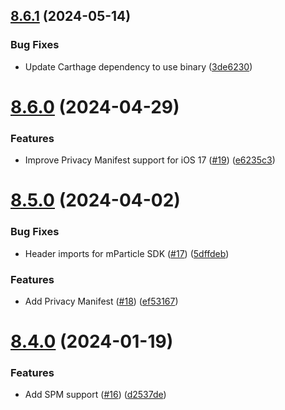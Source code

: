 ## [8.6.1](https://github.com/mparticle-integrations/mparticle-apple-integration-iterable/compare/v8.6.0...v8.6.1) (2024-05-14)


### Bug Fixes

* Update Carthage dependency to use binary ([3de6230](https://github.com/mparticle-integrations/mparticle-apple-integration-iterable/commit/3de62302a19023b596540c09e3ec45c129309bb1))

# [8.6.0](https://github.com/mparticle-integrations/mparticle-apple-integration-iterable/compare/v8.5.0...v8.6.0) (2024-04-29)


### Features

* Improve Privacy Manifest support for iOS 17 ([#19](https://github.com/mparticle-integrations/mparticle-apple-integration-iterable/issues/19)) ([e6235c3](https://github.com/mparticle-integrations/mparticle-apple-integration-iterable/commit/e6235c340d13b29844b4d429cd5a039038f55766))

# [8.5.0](https://github.com/mparticle-integrations/mparticle-apple-integration-iterable/compare/v8.4.0...v8.5.0) (2024-04-02)


### Bug Fixes

* Header imports for mParticle SDK ([#17](https://github.com/mparticle-integrations/mparticle-apple-integration-iterable/issues/17)) ([5dffdeb](https://github.com/mparticle-integrations/mparticle-apple-integration-iterable/commit/5dffdeb60f06f6f88bec0b72a718cf2e2be5ac7f))


### Features

* Add Privacy Manifest ([#18](https://github.com/mparticle-integrations/mparticle-apple-integration-iterable/issues/18)) ([ef53167](https://github.com/mparticle-integrations/mparticle-apple-integration-iterable/commit/ef531679a0c768946dfcd348ee16c9068e6a44ed))

# [8.4.0](https://github.com/mparticle-integrations/mparticle-apple-integration-iterable/compare/v8.3.0...v8.4.0) (2024-01-19)


### Features

* Add SPM support ([#16](https://github.com/mparticle-integrations/mparticle-apple-integration-iterable/issues/16)) ([d2537de](https://github.com/mparticle-integrations/mparticle-apple-integration-iterable/commit/d2537debfd51817bf703ffad2754f5e79bffeca4))
